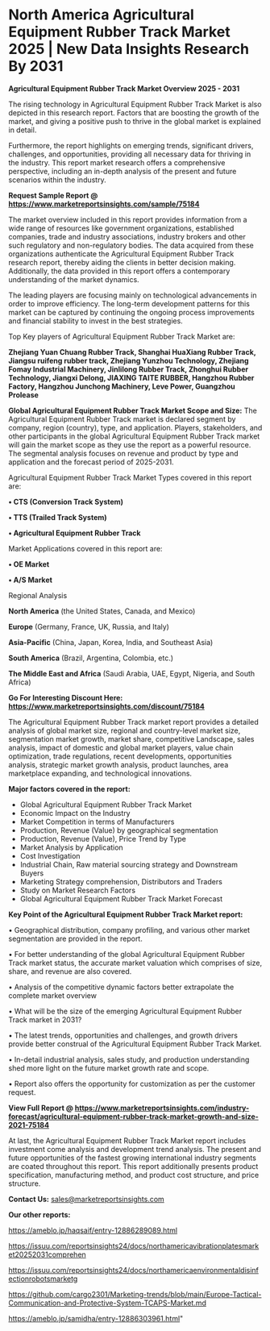 # North America Agricultural Equipment Rubber Track Market 2025 | New Data Insights Research By 2031

<Strong> Agricultural Equipment Rubber Track Market Overview 2025 - 2031</strong>

The rising technology in Agricultural Equipment Rubber Track Market is also depicted in this research report. Factors that are boosting the growth of the market, and giving a positive push to thrive in the global market is explained in detail.

Furthermore, the report highlights on emerging trends, significant drivers, challenges, and opportunities, providing all necessary data for thriving in the industry. This report market research offers a comprehensive perspective, including an in-depth analysis of the present and future scenarios within the industry.

<strong>Request Sample Report @ <a href=https://www.marketreportsinsights.com/sample/75184>https://www.marketreportsinsights.com/sample/75184</a></strong>

The market overview included in this report provides information from a wide range of resources like government organizations, established companies, trade and industry associations, industry brokers and other such regulatory and non-regulatory bodies. The data acquired from these organizations authenticate the Agricultural Equipment Rubber Track research report, thereby aiding the clients in better decision making. Additionally, the data provided in this report offers a contemporary understanding of the market dynamics.

The leading players are focusing mainly on technological advancements in order to improve efficiency. The long-term development patterns for this market can be captured by continuing the ongoing process improvements and financial stability to invest in the best strategies.

Top Key players of Agricultural Equipment Rubber Track Market are:

<strong>Zhejiang Yuan Chuang Rubber Track, Shanghai HuaXiang Rubber Track, Jiangsu ruifeng rubber track, Zhejiang Yunzhou Technology, Zhejiang Fomay Industrial Machinery, Jinlilong Rubber Track, Zhonghui Rubber Technology, Jiangxi Delong, JIAXING TAITE RUBBER, Hangzhou Rubber Factory, Hangzhou Junchong Machinery, Leve Power, Guangzhou Prolease</strong>

<strong><b>Global Agricultural Equipment Rubber Track Market Scope and Size:</b></strong>
The Agricultural Equipment Rubber Track market is declared segment by company, region (country), type, and application. Players, stakeholders, and other participants in the global Agricultural Equipment Rubber Track market will gain the market scope as they use the report as a powerful resource. The segmental analysis focuses on revenue and product by type and application and the forecast period of 2025-2031.

Agricultural Equipment Rubber Track Market Types covered in this report are:

<strong>• CTS (Conversion Track System)

• TTS (Trailed Track System)

• Agricultural Equipment Rubber Track</strong>

Market Applications covered in this report are:

<strong>• OE Market

• A/S Market</strong> 

Regional Analysis

<strong>North America</strong> (the United States, Canada, and Mexico)

<strong>Europe</strong> (Germany, France, UK, Russia, and Italy)

<strong>Asia-Pacific</strong> (China, Japan, Korea, India, and Southeast Asia)

<strong>South America</strong> (Brazil, Argentina, Colombia, etc.)

<strong>The Middle East and Africa</strong> (Saudi Arabia, UAE, Egypt, Nigeria, and South Africa)

<strong>Go For Interesting Discount Here: <a href=https://www.marketreportsinsights.com/discount/75184>https://www.marketreportsinsights.com/discount/75184</a></strong>

The Agricultural Equipment Rubber Track market report provides a detailed analysis of global market size, regional and country-level market size, segmentation market growth, market share, competitive Landscape, sales analysis, impact of domestic and global market players, value chain optimization, trade regulations, recent developments, opportunities analysis, strategic market growth analysis, product launches, area marketplace expanding, and technological innovations.

<strong><b>Major factors covered in the report:</b></strong>
<ul>
  <li>Global Agricultural Equipment Rubber Track Market </li>
  <li>Economic Impact on the Industry</li>
  <li>Market Competition in terms of Manufacturers</li>
  <li>Production, Revenue (Value) by geographical segmentation</li>
  <li>Production, Revenue (Value), Price Trend by Type</li>
  <li>Market Analysis by Application</li>
  <li>Cost Investigation</li>
  <li>Industrial Chain, Raw material sourcing strategy and Downstream Buyers</li>
  <li>Marketing Strategy comprehension, Distributors and Traders</li>
  <li>Study on Market Research Factors</li>
  <li>Global Agricultural Equipment Rubber Track Market Forecast</li>
</ul>

<strong><b>Key Point of the Agricultural Equipment Rubber Track Market report:</b></strong>

• Geographical distribution, company profiling, and various other market segmentation are provided in the report.

• For better understanding of the global Agricultural Equipment Rubber Track market status, the accurate market valuation which comprises of size, share, and revenue are also covered.

• Analysis of the competitive dynamic factors better extrapolate the complete market overview

• What will be the size of the emerging Agricultural Equipment Rubber Track market in 2031?

• The latest trends, opportunities and challenges, and growth drivers provide better construal of the Agricultural Equipment Rubber Track Market.

• In-detail industrial analysis, sales study, and production understanding shed more light on the future market growth rate and scope.

• Report also offers the opportunity for customization as per the customer request.

<strong><b>View Full Report @ <a href=https://www.marketreportsinsights.com/industry-forecast/agricultural-equipment-rubber-track-market-growth-and-size-2021-75184>https://www.marketreportsinsights.com/industry-forecast/agricultural-equipment-rubber-track-market-growth-and-size-2021-75184</a></b></strong>


At last, the Agricultural Equipment Rubber Track Market report includes investment come analysis and development trend analysis. The present and future opportunities of the fastest growing international industry segments are coated throughout this report. This report additionally presents product specification, manufacturing method, and product cost structure, and price structure.

<strong>Contact Us:</strong>
sales@marketreportsinsights.com

<strong>Our other reports:</strong>

<a href=https://ameblo.jp/haqsaif/entry-12886289089.html>https://ameblo.jp/haqsaif/entry-12886289089.html</a>

<a href=https://issuu.com/reportsinsights24/docs/northamericavibrationplatesmarket20252031comprehen>https://issuu.com/reportsinsights24/docs/northamericavibrationplatesmarket20252031comprehen</a>

<a href=https://issuu.com/reportsinsights24/docs/northamericaenvironmentaldisinfectionrobotsmarketg>https://issuu.com/reportsinsights24/docs/northamericaenvironmentaldisinfectionrobotsmarketg</a>

<a href=https://github.com/cargo2301/Marketing-trends/blob/main/Europe-Tactical-Communication-and-Protective-System-TCAPS-Market.md>https://github.com/cargo2301/Marketing-trends/blob/main/Europe-Tactical-Communication-and-Protective-System-TCAPS-Market.md</a>

<a href=https://ameblo.jp/samidha/entry-12886303961.html>https://ameblo.jp/samidha/entry-12886303961.html</a>"
